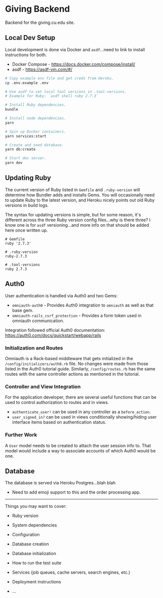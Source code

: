 # Giving Backend

Backend for the giving.cu.edu site.

## Local Dev Setup

Local development is done via Docker and `asdf`...need to link to install 
instructions for both.

- Docker Compose - https://docs.docker.com/compose/install/
- asdf - https://asdf-vm.com/#/

```bash
# Copy example env file and get creds from Heroku.
cp .env.example .env

# Use asdf to set local tool versions in .tool-versions.
# Example for Ruby: `asdf shell ruby 2.7.3`

# Install Ruby dependencies.
bundle

# Install node dependencies.
yarn

# Spin up Docker containers.
yarn services:start

# Create and seed database.
yarn db:create

# Start dev server.
yarn dev
```

## Updating Ruby

The current version of Ruby listed in `Gemfile` and `.ruby-version` will determine 
how Bundler adds and installs Gems. You will occasionally need to update Ruby to 
the latest version, and Heroku nicely points out old Ruby versions in build logs.

The syntax for updating versions is simple, but for some reason, it's different 
across the three Ruby version config files...why is there three? I know one is 
for `asdf` versioning...and more info on that should be added here once written up.

```
# Gemfile
ruby '2.7.3'

# .ruby-version
ruby-2.7.3

# .tool-versions
ruby 2.7.3
```

## Auth0

User authentication is handled via Auth0 and two Gems:

- `omniauth-auth0` - Provides Auth0 integration to `omniauth` as well as that 
  base gem.
- `omniauth-rails_csrf_protection` - Provides a form token used in omniauth 
  communication.
  
Integration followed official Auth0 documentation:
https://auth0.com/docs/quickstart/webapp/rails
  
### Initialization and Routes

Omniauth is a Rack-based middleware that gets initialized in the 
`/config/initializers/auth0.rb` file. No changes were made from those
listed in the Auth0 tutorial guide. Similarly, `/config/routes.rb` has the 
same routes with the same controller actions as mentioned in the tutorial.

### Controller and View Integration

For the application developer, there are several useful functions that can
be used to control authorization to routes and in views.

- `authenticate_user!` can be used in any controller as a `before_action`.
- `user_signed_in?` can be used in views conditionally showing/hiding
user interface items based on authentication status.
  
### Further Work

A `User` model needs to be created to attach the user session info to. That 
model would include a way to associate accounts of which Auth0 would be one.

## Database

The database is served via Heroku Postgres...blah blah

- Need to add emoji support to this and the order processing app.

---

Things you may want to cover:

* Ruby version

* System dependencies

* Configuration

* Database creation

* Database initialization

* How to run the test suite

* Services (job queues, cache servers, search engines, etc.)

* Deployment instructions

* ...
